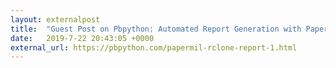 ```yaml
---
layout: externalpost
title:  "Guest Post on Pbpython: Automated Report Generation with Papermill"
date:   2019-7-22 20:43:05 +0000
external_url: https://pbpython.com/papermil-rclone-report-1.html
---
```

